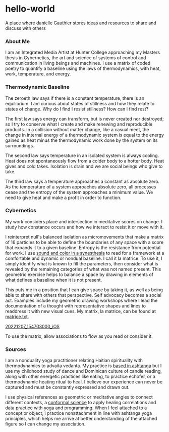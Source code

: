 # hello-world
A place where danielle Gauthier stores ideas and resources to share and discuss with others

### About Me
I am an Integrated Media Artist at Hunter College approaching my Masters thesis in Cybernetics, the art and science of systems of control and communication in living beings and machines. I use a matrix of coded poetry to quantify a baseline using the laws of thermodynamics, with heat, work, temperature, and energy. 

### Thermodynamic Baseline
The zeroeth law says if there is a constant temperature, there is an equilibrium. I am curious about states of stillness and how they relate to states of change. Why do I find I resist stillness? How can I find rest?

The first law says energy can transform, but is never created nor destroyed; so I try to conserve what I create and make renewing and reproducible products. In a collision without matter change, like a casual meet, the change in internal energy of a thermodynamic system is equal to the energy gained as heat minus the thermodynamic work done by the system on its surroundings.

The second law says temperature in an isolated system is always cooling. Heat does not spontaneously flow from a colder body to a hotter body. Heat gives and cold takes. Isolation is drain and we are social beings who give to take.

The third law says a temperature approaches a constant as absolute zero. As the temperature of a system approaches absolute zero, all processes cease and the entropy of the system approaches a minimum value. We need to give heat and make a profit in order to function. 

### Cybernetics
My work considers place and intersection in meditative scores on change. I study how constance occurs and how we interact to resist it or move with it.

I reinterpret null's balanced isolation as micromovements that make a matrix of 16 particles to be able to define the boundaries of any space with a score that expands it to a given baseline. Entropy is the resistance from potential for work. I use [sound and color in a synesthesia](https://en.wikipedia.org/wiki/Chromesthesia) to read for a framework at a comfortable and dynamic or nondual baseline. I call it la matrice. To use it, I simply identify what is known to fill the parameters, then consider what is revealed by the remaining categories of what was not named present. This geometric exercise helps to balance a space by drawing in elements of what defines a baseline when it is not present.

This puts me in a position that I can give space by taking it, as well as being able to share with others that perspective. Self advocacy becomes a social act. Examples include my geometric drawing workshops where I lead the documentation of a thought with representative shapes and lines to readdress it with new visual cues. My matrix, la matrice, can be found at [matrice.txt](https://github.com/fuzzygeometric/hello-world/files/10177723/matrice.txt).

[20221207_154703000_iOS](https://user-images.githubusercontent.com/118069621/206229427-4c1fedbf-a13c-4100-8ed9-9468a85481e2.png)

To use the matrix, allow associations to flow as you read or consider it.

### Sources

I am a nonduality yoga practitioner relating Haitian spirituality with thermodynamics to advaita vedanta. My practice is [based in ashtanga](https://www.arlingtoncenter.org/Sanskrit-English.pdf) but I use my childhood study of dance and Dominican culture of candle reading, along with other energetic practices like eating, to practice echofer, or a thermodynamic heating ritual to heal. I believe our experience can never be captured and must be constantly expressed and drawn out.

I use physical references as geometric or meditative angles to connect different contexts, a [conformal science](https://jila.colorado.edu/~ajsh/insidebh/penrose.html) to apply healing correlations and data practice with yoga and programming. When I feel attached to a concept or object, I practice nonattachment in line with ashtanga yoga principles, which helps me arrive at better understanding of the attached figure so I can change my association.






